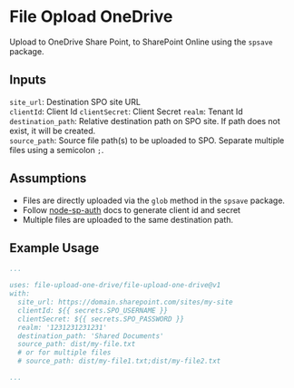# File Opload OneDrive

Upload to OneDrive Share Point, to SharePoint Online using the `spsave` package.

## Inputs

`site_url`: Destination SPO site URL  
`clientId`: Client Id
`clientSecret`: Client Secret
`realm`: Tenant Id
`destination_path`: Relative destination path on SPO site. If path does not exist, it will be created.  
`source_path`: Source file path(s) to be uploaded to SPO. Separate multiple files using a semicolon `;`.  

## Assumptions

- Files are directly uploaded via the `glob` method in the `spsave` package.
- Follow [node-sp-auth](https://github.com/s-KaiNet/node-sp-auth/wiki/SharePoint-Online-addin-only-authentication) docs to generate client id and secret
- Multiple files are uploaded to the same destination path.

## Example Usage

```yaml
...

uses: file-upload-one-drive/file-upload-one-drive@v1
with:
  site_url: https://domain.sharepoint.com/sites/my-site
  clientId: ${{ secrets.SPO_USERNAME }}
  clientSecret: ${{ secrets.SPO_PASSWORD }}
  realm: '1231231231231'
  destination_path: 'Shared Documents'
  source_path: dist/my-file.txt
  # or for multiple files
  # source_path: dist/my-file1.txt;dist/my-file2.txt

...
```
